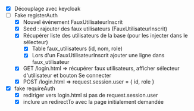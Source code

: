 - [x] Découplage avec keycloak
- [ ] Fake registerAuth
  - [x] Nouvel événement FauxUtilisateurInscrit
  - [x] Seed : rajouter des faux utilisateurs (FauxUtilisateurInscrit)
  - [x] Récupérer liste des utilisateurs de la base (pour les injecter dans le sélecteur)
    - [x] Table faux_utilisateurs (id, nom, role)
    - [x] Lors d'un FauxUtilisateurInscrit ajouter une ligne dans faux_utilisateur
  - [x] GET /login.html => récupérer faux utilisateurs, afficher sélecteur d'utilisateur et bouton Se connecter
  - [x] POST /login.html => request.session.user = { id, role }
- [x] fake requireAuth
  - [x] rediriger vers login.html si pas de request.session.user
  - [x] inclure un redirectTo avec la page initialement demandée
